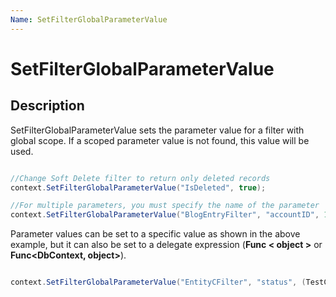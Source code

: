 ```yaml
---
Name: SetFilterGlobalParameterValue
---
```


# SetFilterGlobalParameterValue

## Description

SetFilterGlobalParameterValue sets the parameter value for a filter with global scope.  If a scoped parameter value is not found, this value will be used.


```csharp

//Change Soft Delete filter to return only deleted records
context.SetFilterGlobalParameterValue("IsDeleted", true);

//For multiple parameters, you must specify the name of the parameter
context.SetFilterGlobalParameterValue("BlogEntryFilter", "accountID", 12345);

```

Parameter values can be set to a specific value as shown in the above example, but it can also be set to a delegate expression (**Func < object >** or **Func<DbContext, object>**).


```csharp

context.SetFilterGlobalParameterValue("EntityCFilter", "status", (TestContext ctx) => ctx.Status);

```
